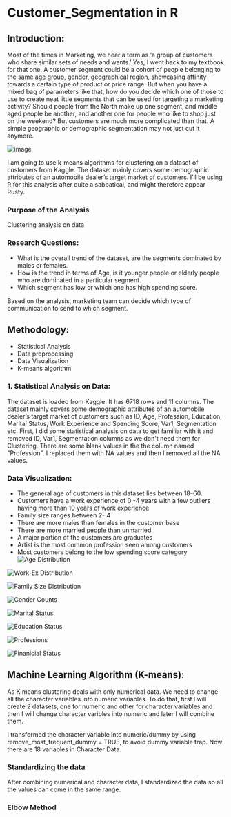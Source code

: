 # Customer_Segmentation in R

## Introduction:

Most of the times in Marketing, we hear a term as ‘a group of customers who share similar sets of needs and wants.’ Yes, I went back to my textbook for that one. A customer segment could be a cohort of people belonging to the same age group, gender, geographical region, showcasing affinity towards a certain type of product or price range. But when you have a mixed bag of parameters like that, how do you decide which one of those to use to create neat little segments that can be used for targeting a marketing activity? Should people from the North make up one segment, and middle aged people be another, and another one for people who like to shop just on the weekend? But customers are much more complicated than that. A simple geographic or demographic segmentation may not just cut it anymore.

![image](https://user-images.githubusercontent.com/90656596/166182018-27352b12-fee2-4309-b752-569a6aed7794.png)


I am going to use k-means algorithms for clustering on a dataset of customers from Kaggle. The dataset mainly covers some demographic attributes of an automobile dealer’s target market of customers. I’ll be using R for this analysis after quite a sabbatical, and might therefore appear Rusty.


### Purpose of the Analysis
Clustering analysis on data 


### Research Questions:

- What is the overall trend of the dataset, are the segments dominated by males or females.
- How is the trend in terms of Age, is it younger people or elderly people who are dominated in a particular segment. 
- Which segment has low or which one has high spending score.

Based on the analysis, marketing team can decide which type of communication to send to which segment.

## Methodology:
- Statistical Analysis
- Data preprocessing
- Data Visualization
- K-means algorithm


### 1. Statistical Analysis on Data:

The dataset is loaded from Kaggle. It has 6718 rows and 11 columns. The dataset mainly covers some demographic attributes of an automobile dealer’s target market of customers such as ID, Age, Profession, Education, Marital Status, Work Experience and Spending Score, Var1, Segmentation etc. First, I did some statistical analysis on data to get familiar with it and removed ID, Var1, Segmentation columns as we don't need them for Clustering. There are some blank values in the the column named "Profession". I replaced them with NA values and then I removed all the NA values. 

### Data Visualization: 

- The general age of customers in this dataset lies between 18–60.
- Customers have a work experience of 0 -4 years with a few outliers having more than 10 years of work experience
- Family size ranges between 2- 4
- There are more males than females in the customer base
- There are more married people than unmarried
- A major portion of the customers are graduates
- Artist is the most common profession seen among customers
- Most customers belong to the low spending score category
![Age Distribution](https://user-images.githubusercontent.com/90656596/166261590-6210d25b-b60b-4d60-8220-0ea8a9d7a107.png)


![Work-Ex Distribution](https://user-images.githubusercontent.com/90656596/166261642-35ac3491-13f2-4466-b784-188cb05c415a.png)


![Family Size Distribution](https://user-images.githubusercontent.com/90656596/166261949-3a6da685-2bef-4173-ba41-8bdee41f8693.png)


![Gender Counts](https://user-images.githubusercontent.com/90656596/166262122-064ec616-e1da-4bfb-aa55-e42e3773af4a.png)


![Marital Status](https://user-images.githubusercontent.com/90656596/166262187-77910ab5-2d32-44b2-abfa-40e2afe8abeb.png)


![Education Status](https://user-images.githubusercontent.com/90656596/166262286-774e727b-fa93-47bf-b1d2-8ccab1d4150f.png)


![Professions](https://user-images.githubusercontent.com/90656596/166262322-8358915e-1214-4690-ba09-579d691a2d74.png)

![Finanicial Status](https://user-images.githubusercontent.com/90656596/166262352-b7d5dfd2-64f5-46fb-93ab-794ffbe9f473.png)


## Machine Learning Algorithm (K-means): 

As K means clustering deals with only numerical data. We need to change all the character variables into numeric variables. To do that, first I will create 2 datasets, one for numeric and other for character variables and then I will change character varibles into numeric and later I will combine them.

I transformed the character variable into numeric/dummy by using remove_most_frequent_dummy = TRUE, to avoid dummy variable trap. Now there are 18 variables in Character Data.

### Standardizing the data

After combining numerical and character data, I standardized the data so all the values can come in the same range.

### Elbow Method




